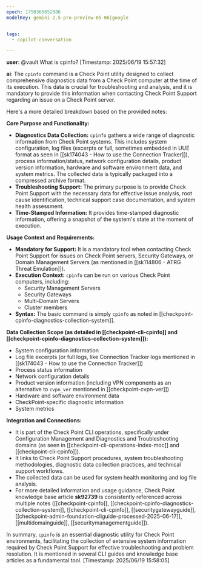```yaml
---
epoch: 1750366652086
modelKey: gemini-2.5-pro-preview-05-06|google


tags:
  - copilot-conversation

---
```


**user**: @vault What is cpinfo?
[Timestamp: 2025/06/19 15:57:32]

**ai**: The `cpinfo` command is a Check Point utility designed to collect comprehensive diagnostics data from a Check Point computer at the time of its execution. This data is crucial for troubleshooting and analysis, and it is mandatory to provide this information when contacting Check Point Support regarding an issue on a Check Point server.

Here's a more detailed breakdown based on the provided notes:

**Core Purpose and Functionality:**

*   **Diagnostics Data Collection:** `cpinfo` gathers a wide range of diagnostic information from Check Point systems. This includes system configuration, log files (excerpts or full, sometimes embedded in UUE format as seen in [[sk174043 - How to use the Connection Tracker]]), process information/status, network configuration details, product version information, hardware and software environment data, and system metrics. The collected data is typically packaged into a compressed archive format.
*   **Troubleshooting Support:** The primary purpose is to provide Check Point Support with the necessary data for effective issue analysis, root cause identification, technical support case documentation, and system health assessment.
*   **Time-Stamped Information:** It provides time-stamped diagnostic information, offering a snapshot of the system's state at the moment of execution.

**Usage Context and Requirements:**

*   **Mandatory for Support:** It is a mandatory tool when contacting Check Point Support for issues on Check Point servers, Security Gateways, or Domain Management Servers (as mentioned in [[sk114806 - ATRG Threat Emulation]]).
*   **Execution Context:** `cpinfo` can be run on various Check Point computers, including:
    *   Security Management Servers
    *   Security Gateways
    *   Multi-Domain Servers
    *   Cluster members
*   **Syntax:** The basic command is simply `cpinfo` as noted in [[checkpoint-cpinfo-diagnostics-collection-system]].

**Data Collection Scope (as detailed in [[checkpoint-cli-cpinfo]] and [[checkpoint-cpinfo-diagnostics-collection-system]]):**

*   System configuration information
*   Log file excerpts (or full logs, like Connection Tracker logs mentioned in [[sk174043 - How to use the Connection Tracker]])
*   Process status information
*   Network configuration details
*   Product version information (including VPN components as an alternative to `cvpn_ver` mentioned in [[checkpoint-cvpn-ver]])
*   Hardware and software environment data
*   CheckPoint-specific diagnostic information
*   System metrics

**Integration and Connections:**

*   It is part of the Check Point CLI operations, specifically under Configuration Management and Diagnostics and Troubleshooting domains (as seen in [[checkpoint-cli-operations-index-moc]] and [[checkpoint-cli-cpinfo]]).
*   It links to Check Point Support procedures, system troubleshooting methodologies, diagnostic data collection practices, and technical support workflows.
*   The collected data can be used for system health monitoring and log file analysis.
*   For more detailed information and usage guidance, Check Point knowledge base article **sk92739** is consistently referenced across multiple notes ([[checkpoint-cpinfo]], [[checkpoint-cpinfo-diagnostics-collection-system]], [[checkpoint-cli-cpinfo]], [[securitygatewayguide]], [[checkpoint-admin-foundation-cliguide-processed-2025-06-17]], [[multidomainguide]], [[securitymanagementguide]]).

In summary, `cpinfo` is an essential diagnostic utility for Check Point environments, facilitating the collection of extensive system information required by Check Point Support for effective troubleshooting and problem resolution. It is mentioned in several CLI guides and knowledge base articles as a fundamental tool.
[Timestamp: 2025/06/19 15:58:05]